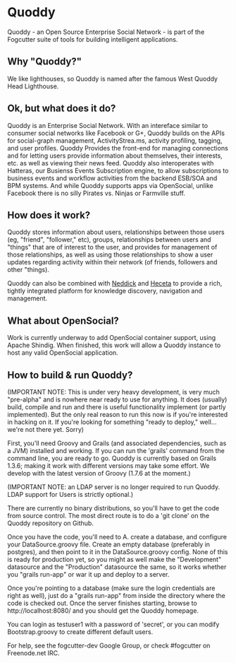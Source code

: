 Quoddy
========

Quoddy - an Open Source Enterprise Social Network - is part of the Fogcutter suite of tools for building intelligent applications.

Why "Quoddy?"
----------------

We like lighthouses, so Quoddy is named after the famous West Quoddy Head Lighthouse.

Ok, but what does it do?
--------------------------

Quoddy is an Enterprise Social Network. With an intereface similar to consumer social networks like
Facebook or G+, Quoddy builds on the APIs for social-graph management, ActivityStrea.ms, activity profiling, 
tagging, and user profiles. Quoddy Provides the front-end  for managing connections and for letting users 
provide information about themselves, their interests, etc. as well as viewing their news feed.  Quoddy also
interoperates with Hatteras, our Busienss Events Subscription engine, to allow subscriptions to business
events and workflow activities from the backend ESB/SOA and BPM systems.  And while Quoddy supports apps via
OpenSocial, unlike Facebook there is no silly Pirates vs. Ninjas or Farmville stuff.

How does it work?
--------------------

Quoddy stores information about users, relationships between those users (eg, "friend", "follower," etc), groups,
relationships between users and "things" that are of interest to the user, and provides for management of those
relationships, as well as using those relationships to show a user updates regarding activity within their
network (of friends, followers and other "things).

Quoddy can also be combined with [Neddick](https://github.com/fogbeam/Neddick) and [Heceta](https://github.com/fogbeam/Heceta)
to provide a rich, tightly integrated platform for knowledge discovery, navigation and management.

What about OpenSocial?
--------------------------

Work is currently underway to add OpenSocial container support, using Apache Shindig.  When finished, this work
will allow a Quoddy instance to host any valid OpenSocial application.

How to build & run Quoddy?
----------------------------

(IMPORTANT NOTE: This is under very heavy development, is very much "pre-alpha" and is nowhere near
ready to use for anything.  It does (usually) build, compile and run and there is useful functionality
implement (or partly implemented).  But the only real reason to run this now is if you're interested in
hacking on it.  If you're looking for something "ready to deploy," well... we're not there yet. Sorry) 

First, you'll need Groovy and Grails (and associated dependencies, such as a JVM) installed and
working.  If you can run the 'grails' command from the command line, you are ready to go.
Quoddy is currently based on Grails 1.3.6; making it work with different versions may take
some effort.  We develop with the latest version of Groovy (1.7.6 at the moment.)

(IMPORTANT NOTE: an LDAP server is no longer required to run Quoddy.  LDAP support for Users is
strictly optional.)

There are currently no binary distributions, so you'll have to get the code from source control.  The most direct
route is to do a 'git clone' on the Quoddy repository on Github.  

Once you have the code, you'll need to A. create a database, and configure your DataSource.groovy file.  Create an
empty database (preferably in postgres), and then point to it in the DataSource.groovy config.  None of this is
ready for production yet, so you might as well make the "Development" datasource and the "Production" datasource the 
same, so it works whether you "grails run-app" or war it up and deploy to a server.

Once you're pointing to a database (make sure the login credentials are right as well), just do a "grails run-app"
from inside the directory where the code is checked out.  Once the server finishes starting, browse to
http://localhost:8080/ and you should get the Quoddy homepage.  

You can login as testuser1 with a password of 'secret', or you can modify Bootstrap.groovy to create
different default users.

For help, see the fogcutter-dev Google Group, or check #fogcutter on Freenode.net IRC.	
